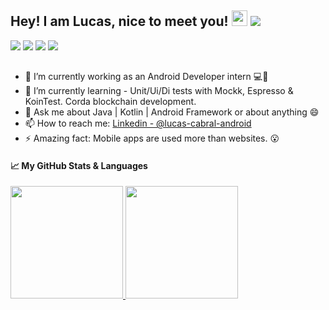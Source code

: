 ## Hey! I am Lucas, nice to meet you! <img src="https://media.giphy.com/media/hvRJCLFzcasrR4ia7z/giphy.gif" width="25px"> ![](https://visitor-badge.glitch.me/badge?page_id=LucasCabralDevv.LucasCabralDevv)
<div>
  <a href="https://www.youtube.com/channel/UCiOTgYAfgrAeT4uCMky-OWA" target="_blank"><img src="https://img.shields.io/badge/YouTube-FF0000?style=for-the-badge&logo=youtube&logoColor=white" target="_blank"></a>
  <a href="https://www.instagram.com/lucas_cabral100/" target="_blank"><img src="https://img.shields.io/badge/-Instagram-%23E4405F?style=for-the-badge&logo=instagram&logoColor=white" target="_blank"></a>
  <a href="https://www.linkedin.com/in/lucas-cabral-android/" target="_blank"><img src="https://img.shields.io/badge/-LinkedIn-%230077B5?style=for-the-badge&logo=linkedin&logoColor=white" target="_blank"></a>
 <a href="https://open.spotify.com/user/m53jlw64ysng38bldm8oxeqjm" target="_blank"><img src="https://img.shields.io/badge/Spotify-000000?style=for-the-badge&logo=spotify&logoColor=white" target="_blank"></a>
</div> 

  ##  
- 🔭 I’m currently working as an Android Developer intern 💻📱
- 🌱 I’m currently learning - Unit/Ui/Di tests with Mockk, Espresso & KoinTest. Corda blockchain development.
- 💬 Ask me about Java | Kotlin | Android Framework or about anything 😄
- 📫 How to reach me: [Linkedin - @lucas-cabral-android](https://www.linkedin.com/in/lucas-cabral-android/)
- ⚡ Amazing fact: Mobile apps are used more than websites. 😮

#### 📈 My GitHub Stats & Languages
 <div>
  <a href="https://github.com/LucasCabralDevv">
  <img height="180em" src="https://github-readme-stats.vercel.app/api?username=LucasCabralDevv&show_icons=true&theme=gotham"/>
  <img height="180em" src="https://github-readme-stats.vercel.app/api/top-langs/?username=LucasCabralDevv&theme=gotham"/>
</div>
